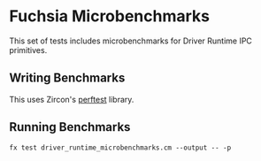 # Fuchsia Microbenchmarks

This set of tests includes microbenchmarks for Driver Runtime IPC primitives.

## Writing Benchmarks

This uses Zircon's
[perftest](https://fuchsia.googlesource.com/fuchsia/+/HEAD/zircon/system/ulib/perftest/)
library.

## Running Benchmarks

`fx test driver_runtime_microbenchmarks.cm --output -- -p`
